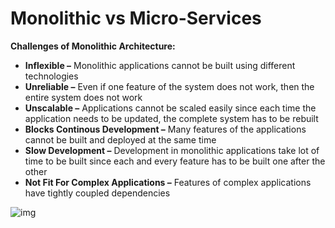 # Monolithic vs Micro-Services

  **Challenges of Monolithic Architecture:**

- **Inflexible –** Monolithic applications cannot be built using different technologies 
- **Unreliable –** Even if one feature of the system does not work, then the entire system does not work
- **Unscalable –** Applications cannot be scaled easily since each time the application needs to be updated, the complete system has to be rebuilt
- **Blocks Continous Development –** Many features of the applications cannot be built and deployed at the same time
- **Slow Development –** Development in monolithic applications take lot of time to be built since each and every feature has to be built one after the other
- **Not Fit For Complex Applications –** Features of complex applications have tightly coupled dependencies

![img](https://blobscdn.gitbook.com/v0/b/gitbook-28427.appspot.com/o/assets%2F-LNtRkNq0Eq7Jld4tB4-%2F-LNtj9_tAIU5nfioH7ez%2F-LNtkdQJYs2Jwfo8j0J1%2Fimage.png?alt=media&token=597ef655-7d12-4f72-a57f-5fe62d5e0979)

